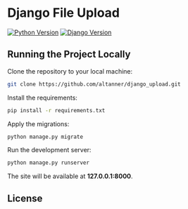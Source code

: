 # Django File Upload

[![Python Version](https://img.shields.io/badge/python-3.7-brightgreen.svg)](https://python.org)
[![Django Version](https://img.shields.io/badge/django-2.1-brightgreen.svg)](https://djangoproject.com)

## Running the Project Locally

Clone the repository to your local machine:

```bash
git clone https://github.com/altanner/django_upload.git
```

Install the requirements:

```bash
pip install -r requirements.txt
```

Apply the migrations:

```bash
python manage.py migrate
```

Run the development server:

```bash
python manage.py runserver
```

The site will be available at **127.0.0.1:8000**.


## License

